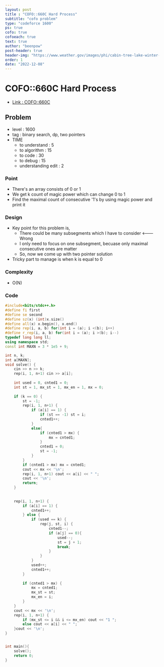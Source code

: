 ```yaml
---
layout: post
title : "COFO::660C Hard Process"
subtitle: "cofo problem"
type: "codeforce 1600"
ps: true
cofo: true
cofoeach: true
text: true
author: "beenpow"
post-header: true
header-img: "https://www.weather.gov/images/phi/cabin-tree-lake-winter-snow.jpg"
order: 1
date: "2022-12-08"
---
```

# COFO::660C Hard Process
- [Link : COFO::660C](https://codeforces.com/problemset/problem/660/C)


## Problem 

- level : 1600
- tag : binary search, dp, two pointers
- TIME
  - to understand    : 5
  - to algorithm     : 15
  - to code          : 30
  - to debug         : 15
  - understanding edit : 2 

### Point
- There's an array consists of 0 or 1
- We get k count of magic power which can change 0 to 1
- Find the maximal count of consecutive '1's by using magic power and print it

### Design
- Key point for this problem is,
  - There could be many subsegments which I have to consider <--- Wrong
  - I only need to focus on one subsegment, becuase only maximal consecutive ones are matter
  - So, now we come up with two pointer solution
- Tricky part to manage is when k is equal to 0

### Complexity
- O(N)

### Code

```cpp
#include<bits/stdc++.h>
#define fi first
#define se second
#define sz(x) (int)x.size()
#define all(x) x.begin(), x.end()
#define rep(i, a, b) for(int i = (a); i <(b); i++)
#define r_rep(i, a, b) for(int i = (a); i >(b); i--)
typedef long long ll;
using namespace std;
const int MAXN = 3 * 1e5 + 9;

int n, k;
int a[MAXN];
void solve() {
    cin >> n >> k;
    rep(i, 1, n+1) cin >> a[i];
    
    int used = 0, cnted1 = 0;
    int st = 1, mx_st = 1, mx_en = 1, mx = 0;
    
    if (k == 0) {
        st = -1;
        rep(i, 1, n+1) {
            if (a[i] == 1) {
                if (st == -1) st = i;
                cnted1++;
            }
            else{
                if (cnted1 > mx) {
                    mx = cnted1;
                }
                cnted1 = 0;
                st = -1;
            }
        }
        if (cnted1 > mx) mx = cnted1;
        cout << mx << '\n';
        rep(i, 1, n+1) cout << a[i] << " ";
        cout << '\n';
        return;
    }
    
    
    rep(i, 1, n+1) {
        if (a[i] == 1) {
            cnted1++;
        } else {
            if (used == k) {
                rep(j, st, i) {
                    cnted1--;
                    if (a[j] == 0){
                        used--;
                        st = j + 1;
                        break;
                    }
                }
            }
            used++;
            cnted1++;
        }
        
        if (cnted1 > mx) {
            mx = cnted1;
            mx_st = st;
            mx_en = i;
        }
    }
    cout << mx << '\n';
    rep(i, 1, n+1) {
        if (mx_st <= i && i <= mx_en) cout << "1 ";
        else cout << a[i] << " ";
    }cout << '\n';
}


int main(){
    solve();
    return 0;
}
```
